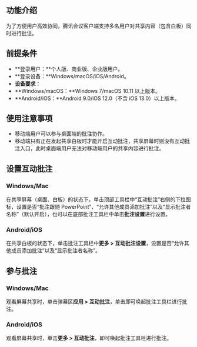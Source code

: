 ## 功能介绍
为了方便用户高效协同，腾讯会议客户端支持多名用户对共享内容（包含白板）同时进行批注。

## 前提条件
- **登录用户：**个人版、商业版、企业版用户。
- **登录设备：**Windows/macOS/iOS/Android。
- **设备要求：**
 - **Windows/macOS：**Windows 7/macOS 10.11 以上版本。
 - **Android/iOS：**Android 9.0/iOS 12.0（不含 iOS 13.0）以上版本。

## 使用注意事项
- 移动端用户可以参与桌面端的批注协作。
- 移动端只有正在发起共享白板时才能开启互动批注，共享屏幕时则没有互动批注入口，此时桌面端用户无法对移动端用户的共享内容进行批注。

## 设置互动批注
### Windows/Mac
在共享屏幕（桌面、白板）的状态下，单击顶部工具栏中“互动批注”右侧的下拉图标，设置是否“批注跟随 PowerPoint”、“允许其他成员添加批注”以及“显示批注者名称”（默认开启），也可以在底部批注工具栏中单击**批注设置**进行设置。

### Android/iOS
在共享白板的状态下，单击批注工具栏中**更多 > 互动批注设置**，设置是否“允许其他成员添加批注”以及“显示批注者名称”。

## 参与批注
### Windows/Mac
观看屏幕共享时，单击弹幕区**应用 > 互动批注**，单击即可唤起批注工具栏进行批注。
### Android/iOS
观看屏幕共享时，单击**更多 > 互动批注**，即可唤起批注工具栏进行批注。

 
